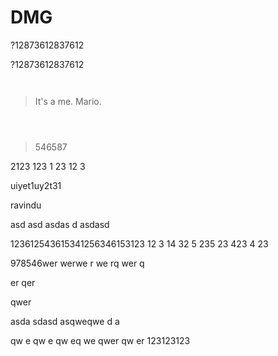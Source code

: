 # DMG

?12873612837612

?12873612837612

```


```

> It's a me. Mario.

```



```

> 546587

2123
123
1
23
12
3

uiyet1uy2t31

ravindu

asd
asd
asdas
d
asdasd

123612543615341256346153123
12
3
14
32
5
235
23
423
4
23

978546wer
werwe
r
we
rq
wer
q

er
qer

qwer

asda
sdasd
asqweqwe
d
a

qw
e
qw
e
qw
eq
we
qwer
qw
er
123123123
